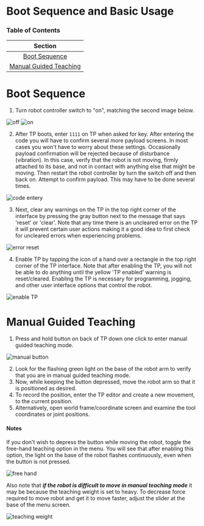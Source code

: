 # Boot Sequence and Basic Usage

### Table of Contents

| Section | 
| :---: | 
| [Boot Sequence](#boot-sequence)
| [Manual Guided Teaching](#manual-guided-teaching)

# Boot Sequence

1. Turn robot controller switch to "on", matching the second image below.

![off](images/rc_off_scaled_500.jpg)
![on](images/rc_on_scaled_500.jpg)

2. After TP boots, enter `1111` on TP when asked for key. After entering the code you will have to confirm several more payload screens. In most cases you won't have to worry about these settings. Occasionally payload confirmation will be rejected because of disturbance (vibration). In this case, verify that the robot is not moving, firmly attached to its base, and not in contact with anything else that might be moving. Then restart the robot controller by turn the switch off and then back on. Attempt to confirm payload. This may have to be done several times.

![code entery](images/payload_confirmation_code_scaled_500.jpg)

3. Next, clear any warnings on the TP in the top right corner of the interface by pressing the gray button next to the message that says 'reset' or 'clear'. Note that any time there is an uncleared error on the TP it will prevent certain user actions making it a good idea to first check for uncleared errors when experiencing problems.

![error reset](images/tp_error_reset_scaled_500.jpg)

4. Enable TP by tapping the icon of a hand over a rectangle in the top right corner of the TP interface. Note that after enabling the TP, you will not be able to do anything until the yellow 'TP enabled' warning is reset/cleared. Enabling the TP is necessary for programming, jogging, and other user interface options that control the robot.

![enable TP](images/TP_enabled_scaled_500.jpg)

# Manual Guided Teaching

1. Press and hold button on back of TP down one click to enter manual guided teaching mode.

![manual button](images/tp_manual_button_scaled_500.jpg)


2. Look for the flashing green light on the base of the robot arm to verify that you are in manual guided teaching mode.
3. Now, while keeping the button depressed, move the robot arm so that it is positioned as desired.
4. To record the position, enter the TP editor and create a new movement, to the current position.
5. Alternatively, open world frame/coordinate screen and examine the tool coordinates or joint positions.

#### Notes

If you don't wish to depress the button while moving the robot, toggle the free-hand teaching option in the menu. You will see that after enabling this option, the light on the base of the robot flashes continuously, even when the button is not pressed.

![free hand](images/tp_manual_free_hand_scaled_500.jpg)

Also note that _**if the robot is difficult to move in manual teaching mode**_ it may be because the teaching weight is set to heavy. To decrease force required to move robot and get it to move faster, adjust the slider at the base of the menu screen.

![teaching weight](images/tp_manual_guided_teaching_scaled_500.jpg)
